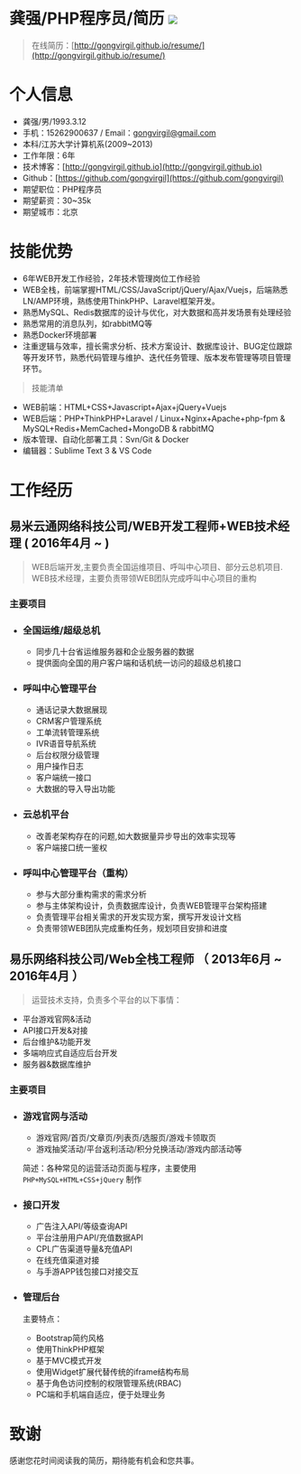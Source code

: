 # 龚强/PHP程序员/简历 [![](https://img.shields.io/badge/download-pdf-green.svg)][D1]

> 在线简历：[http://gongvirgil.github.io/resume/](http://gongvirgil.github.io/resume/)

# 个人信息

- 龚强/男/1993.3.12
- 手机：15262900637 / Email：gongvirgil@gmail.com
- 本科/江苏大学计算机系(2009~2013)
- 工作年限：6年
- 技术博客：[http://gongvirgil.github.io](http://gongvirgil.github.io)
- Github：[https://github.com/gongvirgil](https://github.com/gongvirgil)
- 期望职位：PHP程序员
- 期望薪资：30~35k
- 期望城市：北京

# 技能优势

* 6年WEB开发工作经验，2年技术管理岗位工作经验
* WEB全栈，前端掌握HTML/CSS/JavaScript/jQuery/Ajax/Vuejs，后端熟悉LN/AMP环境，熟练使用ThinkPHP、Laravel框架开发。
* 熟悉MySQL、Redis数据库的设计与优化，对大数据和高并发场景有处理经验
* 熟悉常用的消息队列，如rabbitMQ等
* 熟悉Docker环境部署
* 注重逻辑与效率，擅长需求分析、技术方案设计、数据库设计、BUG定位跟踪等开发环节，熟悉代码管理与维护、迭代任务管理、版本发布管理等项目管理环节。

> 技能清单

- WEB前端：HTML+CSS+Javascript+Ajax+jQuery+Vuejs 
- WEB后端：PHP+ThinkPHP+Laravel / Linux+Nginx+Apache+php-fpm & MySQL+Redis+MemCached+MongoDB & rabbitMQ
- 版本管理、自动化部署工具：Svn/Git & Docker
- 编辑器：Sublime Text 3 & VS Code 


# 工作经历

## 易米云通网络科技公司/WEB开发工程师+WEB技术经理	  ( 2016年4月 ~ )

> WEB后端开发,主要负责全国运维项目、呼叫中心项目、部分云总机项目.
> WEB技术经理，主要负责带领WEB团队完成呼叫中心项目的重构

### 主要项目

- ### 全国运维/超级总机

	- 同步几十台省运维服务器和企业服务器的数据
	- 提供面向全国的用户客户端和话机统一访问的超级总机接口

- ### 呼叫中心管理平台

	- 通话记录大数据展现
	- CRM客户管理系统
	- 工单流转管理系统
	- IVR语音导航系统
	- 后台权限分级管理
	- 用户操作日志
	- 客户端统一接口
	- 大数据的导入导出功能

- ### 云总机平台

	- 改善老架构存在的问题,如大数据量异步导出的效率实现等
	- 客户端接口统一鉴权

- ### 呼叫中心管理平台（重构）

	- 参与大部分重构需求的需求分析
	- 参与主体架构设计，负责数据库设计，负责WEB管理平台架构搭建
	- 负责管理平台相关需求的开发实现方案，撰写开发设计文档
	- 负责带领WEB团队完成重构任务，规划项目安排和进度
	
## 易乐网络科技公司/Web全栈工程师 （ 2013年6月 ~ 2016年4月 ）

> 运营技术支持，负责多个平台的以下事情：

- 平台游戏官网&活动
- API接口开发&对接
- 后台维护&功能开发
- 多端响应式自适应后台开发
- 服务器&数据库维护


### 主要项目

- ### 游戏官网与活动

	- 游戏官网/首页/文章页/列表页/选服页/游戏卡领取页
	- 游戏抽奖活动/平台返利活动/积分兑换活动/游戏内部活动等

	简述：各种常见的运营活动页面与程序，主要使用 `PHP+MySQL+HTML+CSS+jQuery` 制作

- ### 接口开发

	- 广告注入API/等级查询API
	- 平台注册用户API/充值数据API
	- CPL广告渠道导量&充值API
	- 在线充值渠道对接
	- 与手游APP钱包接口对接交互

- ### 管理后台

	主要特点：

	- Bootstrap简约风格
	- 使用ThinkPHP框架
	- 基于MVC模式开发
	- 使用Widget扩展代替传统的iframe结构布局
	- 基于角色访问控制的权限管理系统(RBAC)
	- PC端和手机端自适应，便于处理业务

# 致谢 

感谢您花时间阅读我的简历，期待能有机会和您共事。

[D1]: https://gongvirgil.github.io/resume/GongQiang_PHPer_Resume.pdf "PDF简历下载"
